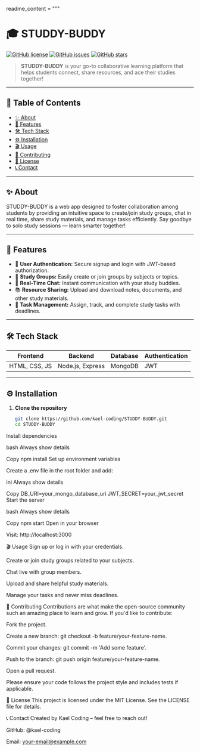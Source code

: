readme_content = """
# 🎓 STUDDY-BUDDY

[![GitHub license](https://img.shields.io/badge/license-MIT-blue.svg)](LICENSE)
[![GitHub issues](https://img.shields.io/github/issues/kael-coding/STUDDY-BUDDY)](https://github.com/kael-coding/STUDDY-BUDDY/issues)
[![GitHub stars](https://img.shields.io/github/stars/kael-coding/STUDDY-BUDDY?style=social)](https://github.com/kael-coding/STUDDY-BUDDY/stargazers)

> **STUDDY-BUDDY** is your go-to collaborative learning platform that helps students connect, share resources, and ace their studies together!

---

## 🚀 Table of Contents

- [✨ About](#-about)
- [🎯 Features](#-features)
- [🛠️ Tech Stack](#-tech-stack)
- [⚙️ Installation](#-installation)
- [🎬 Usage](#-usage)
- [🤝 Contributing](#-contributing)
- [📄 License](#-license)
- [📞 Contact](#-contact)

---

## ✨ About

STUDDY-BUDDY is a web app designed to foster collaboration among students by providing an intuitive space to create/join study groups, chat in real time, share study materials, and manage tasks efficiently. Say goodbye to solo study sessions — learn smarter together!

---

## 🎯 Features

- 🔐 **User Authentication:** Secure signup and login with JWT-based authorization.
- 👥 **Study Groups:** Easily create or join groups by subjects or topics.
- 💬 **Real-Time Chat:** Instant communication with your study buddies.
- 📚 **Resource Sharing:** Upload and download notes, documents, and other study materials.
- 📅 **Task Management:** Assign, track, and complete study tasks with deadlines.

---

## 🛠️ Tech Stack

| Frontend         | Backend          | Database     | Authentication |
| ---------------- | ---------------- | ------------ | -------------- |
| HTML, CSS, JS    | Node.js, Express | MongoDB      | JWT            |

---

## ⚙️ Installation

1. **Clone the repository**

   ```bash
   git clone https://github.com/kael-coding/STUDDY-BUDDY.git
   cd STUDDY-BUDDY
Install dependencies

bash
Always show details

Copy
npm install
Set up environment variables

Create a .env file in the root folder and add:

ini
Always show details

Copy
DB_URI=your_mongo_database_uri
JWT_SECRET=your_jwt_secret
Start the server

bash
Always show details

Copy
npm start
Open in your browser

Visit: http://localhost:3000

🎬 Usage
Sign up or log in with your credentials.

Create or join study groups related to your subjects.

Chat live with group members.

Upload and share helpful study materials.

Manage your tasks and never miss deadlines.

🤝 Contributing
Contributions are what make the open-source community such an amazing place to learn and grow. If you'd like to contribute:

Fork the project.

Create a new branch: git checkout -b feature/your-feature-name.

Commit your changes: git commit -m 'Add some feature'.

Push to the branch: git push origin feature/your-feature-name.

Open a pull request.

Please ensure your code follows the project style and includes tests if applicable.

📄 License
This project is licensed under the MIT License. See the LICENSE file for details.

📞 Contact
Created by Kael Coding – feel free to reach out!

GitHub: @kael-coding

Email: your-email@example.com


